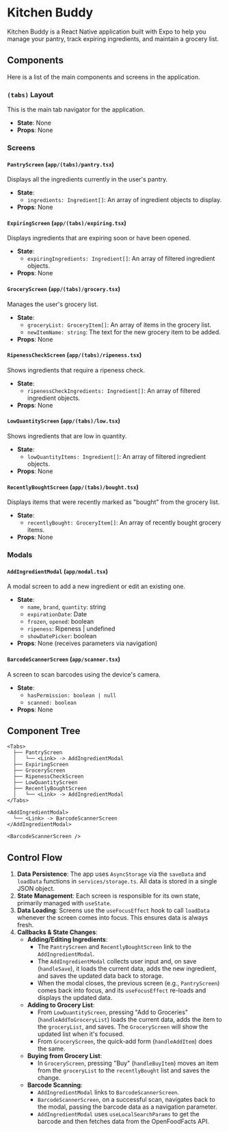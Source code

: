 # Kitchen Buddy

Kitchen Buddy is a React Native application built with Expo to help you manage your pantry, track expiring ingredients, and maintain a grocery list.

## Components

Here is a list of the main components and screens in the application.

### `(tabs)` Layout

This is the main tab navigator for the application.

-   **State**: None
-   **Props**: None

### Screens

#### `PantryScreen` (`app/(tabs)/pantry.tsx`)

Displays all the ingredients currently in the user's pantry.

-   **State**:
    -   `ingredients: Ingredient[]`: An array of ingredient objects to display.
-   **Props**: None

#### `ExpiringScreen` (`app/(tabs)/expiring.tsx`)

Displays ingredients that are expiring soon or have been opened.

-   **State**:
    -   `expiringIngredients: Ingredient[]`: An array of filtered ingredient objects.
-   **Props**: None

#### `GroceryScreen` (`app/(tabs)/grocery.tsx`)

Manages the user's grocery list.

-   **State**:
    -   `groceryList: GroceryItem[]`: An array of items in the grocery list.
    -   `newItemName: string`: The text for the new grocery item to be added.
-   **Props**: None

#### `RipenessCheckScreen` (`app/(tabs)/ripeness.tsx`)

Shows ingredients that require a ripeness check.

-   **State**:
    -   `ripenessCheckIngredients: Ingredient[]`: An array of filtered ingredient objects.
-   **Props**: None

#### `LowQuantityScreen` (`app/(tabs)/low.tsx`)

Shows ingredients that are low in quantity.

-   **State**:
    -   `lowQuantityItems: Ingredient[]`: An array of filtered ingredient objects.
-   **Props**: None

#### `RecentlyBoughtScreen` (`app/(tabs)/bought.tsx`)

Displays items that were recently marked as "bought" from the grocery list.

-   **State**:
    -   `recentlyBought: GroceryItem[]`: An array of recently bought grocery items.
-   **Props**: None

### Modals

#### `AddIngredientModal` (`app/modal.tsx`)

A modal screen to add a new ingredient or edit an existing one.

-   **State**:
    -   `name`, `brand`, `quantity`: string
    -   `expirationDate`: Date
    -   `frozen`, `opened`: boolean
    -   `ripeness`: Ripeness | undefined
    -   `showDatePicker`: boolean
-   **Props**: None (receives parameters via navigation)

#### `BarcodeScannerScreen` (`app/scanner.tsx`)

A screen to scan barcodes using the device's camera.

-   **State**:
    -   `hasPermission: boolean | null`
    -   `scanned: boolean`
-   **Props**: None

## Component Tree

```
<Tabs>
  ├── PantryScreen
  │   └── <Link> -> AddIngredientModal
  ├── ExpiringScreen
  ├── GroceryScreen
  ├── RipenessCheckScreen
  ├── LowQuantityScreen
  ├── RecentlyBoughtScreen
  │   └── <Link> -> AddIngredientModal
</Tabs>

<AddIngredientModal>
  └── <Link> -> BarcodeScannerScreen
</AddIngredientModal>

<BarcodeScannerScreen />
```

## Control Flow

1.  **Data Persistence**: The app uses `AsyncStorage` via the `saveData` and `loadData` functions in `services/storage.ts`. All data is stored in a single JSON object.
2.  **State Management**: Each screen is responsible for its own state, primarily managed with `useState`.
3.  **Data Loading**: Screens use the `useFocusEffect` hook to call `loadData` whenever the screen comes into focus. This ensures data is always fresh.
4.  **Callbacks & State Changes**:
    -   **Adding/Editing Ingredients**:
        -   The `PantryScreen` and `RecentlyBoughtScreen` link to the `AddIngredientModal`.
        -   The `AddIngredientModal` collects user input and, on save (`handleSave`), it loads the current data, adds the new ingredient, and saves the updated data back to storage.
        -   When the modal closes, the previous screen (e.g., `PantryScreen`) comes back into focus, and its `useFocusEffect` re-loads and displays the updated data.
    -   **Adding to Grocery List**:
        -   From `LowQuantityScreen`, pressing "Add to Groceries" (`handleAddToGroceryList`) loads the current data, adds the item to the `groceryList`, and saves. The `GroceryScreen` will show the updated list when it's focused.
        -   From `GroceryScreen`, the quick-add form (`handleAddItem`) does the same.
    -   **Buying from Grocery List**:
        -   In `GroceryScreen`, pressing "Buy" (`handleBuyItem`) moves an item from the `groceryList` to the `recentlyBought` list and saves the change.
    -   **Barcode Scanning**:
        -   `AddIngredientModal` links to `BarcodeScannerScreen`.
        -   `BarcodeScannerScreen`, on a successful scan, navigates back to the modal, passing the barcode data as a navigation parameter.
        -   `AddIngredientModal` uses `useLocalSearchParams` to get the barcode and then fetches data from the OpenFoodFacts API.
``` 